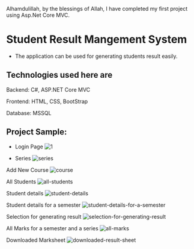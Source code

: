 Alhamdulillah, by the blessings of Allah, I have completed my first project using Asp.Net Core MVC.


# Student Result Mangement System
- The application can be used for generating students result easily.


Technologies used here are
---------------------------

Backend: C#, ASP.NET Core MVC

Frontend: HTML, CSS, BootStrap

Database: MSSQL 



Project Sample:
-------------

* Login Page
![1](https://github.com/user-attachments/assets/8eb24a40-8790-466d-b80c-113648c7ee16)

* Series 
![series](https://github.com/user-attachments/assets/20c82db0-c580-4b45-b15c-10e938733f26)

Add New Course
![course](https://github.com/user-attachments/assets/8429b5aa-52d8-447e-a2dd-f7d6edd39371)

All Students 
![all-students](https://github.com/user-attachments/assets/e6d814e3-ba7d-43d3-88f4-029c1f2950ea)

Student details
![student-details](https://github.com/user-attachments/assets/0af36f6c-c705-420a-8405-8dc7f3f33bee)

Student details for a semester
![student-details-for-a-semester](https://github.com/user-attachments/assets/65b4aefd-3445-46bb-a6ac-273a8481e893)

Selection for generating result
![selection-for-generating-result](https://github.com/user-attachments/assets/90a1de41-aa26-41e7-95e4-11999a2567df)

All Marks for a semester and a series
![all-marks](https://github.com/user-attachments/assets/d114ffca-ff1e-483e-b8f9-01bfc70ef459)

Downloaded Marksheet 
![downloaded-result-sheet](https://github.com/user-attachments/assets/eb4126bc-33d4-448c-b42e-a63eb8027ada)




